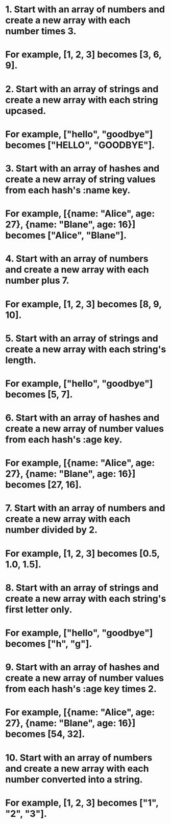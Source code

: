 #  1. Start with an array of numbers and create a new array with each number times 3.
#     For example, [1, 2, 3] becomes [3, 6, 9].

#  2. Start with an array of strings and create a new array with each string upcased.
#     For example, ["hello", "goodbye"] becomes ["HELLO", "GOODBYE"].

#  3. Start with an array of hashes and create a new array of string values from each hash's :name key.
#     For example, [{name: "Alice", age: 27}, {name: "Blane", age: 16}] becomes ["Alice", "Blane"].

#  4. Start with an array of numbers and create a new array with each number plus 7.
#     For example, [1, 2, 3] becomes [8, 9, 10].

#  5. Start with an array of strings and create a new array with each string's length.
#     For example, ["hello", "goodbye"] becomes [5, 7].

#  6. Start with an array of hashes and create a new array of number values from each hash's :age key.
#     For example, [{name: "Alice", age: 27}, {name: "Blane", age: 16}] becomes [27, 16].

#  7. Start with an array of numbers and create a new array with each number divided by 2.
#     For example, [1, 2, 3] becomes [0.5, 1.0, 1.5].

#  8. Start with an array of strings and create a new array with each string's first letter only.
#     For example, ["hello", "goodbye"] becomes ["h", "g"].

# 9.  Start with an array of hashes and create a new array of number values from each hash's :age key times 2.
#     For example, [{name: "Alice", age: 27}, {name: "Blane", age: 16}] becomes [54, 32].

# 10. Start with an array of numbers and create a new array with each number converted into a string.
#     For example, [1, 2, 3] becomes ["1", "2", "3"].
